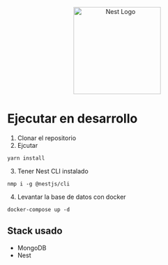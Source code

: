 <p align="center">
  <a href="http://nestjs.com/" target="blank"><img src="https://nestjs.com/img/logo-small.svg" width="200" alt="Nest Logo" /></a>
</p>


# Ejecutar en desarrollo

1. Clonar el repositorio
2. Ejcutar
```
yarn install
```
3. Tener Nest CLI instalado
```
nmp i -g @nestjs/cli
```
4. Levantar la base de datos con docker
```
docker-compose up -d
```


## Stack usado
* MongoDB
* Nest